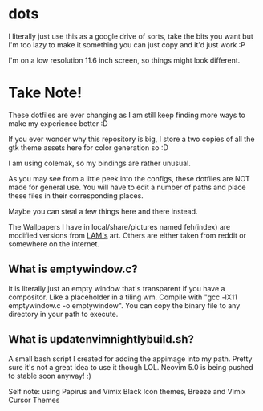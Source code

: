 # dots

I literally just use this as a google drive of sorts, take the bits you want but
I'm too lazy to make it something you can just copy and it'd just work :P

I'm on a low resolution 11.6 inch screen, so things might look different.

# Take Note!
These dotfiles are ever changing as I am still keep finding more ways to make my experience better :D

If you ever wonder why this repository is big, I store a two copies of all the gtk theme assets here for color generation so :D

I am using colemak, so my bindings are rather unusual.

As you may see from a little peek into the configs, these dotfiles are NOT made for general use. You will have to edit a number of paths and place these files in their corresponding places.

Maybe you can steal a few things here and there instead.

The Wallpapers I have in local/share/pictures named feh(index) are modified versions from [LAM's](https://www.pixiv.net/en/users/17429) art.
Others are either taken from reddit or somewhere on the internet.

## What is emptywindow.c?
It is literally just an empty window that's transparent if you have a compositor. Like a placeholder in a tiling wm.
Compile with "gcc -lX11 emptywindow.c -o emptywindow". You can copy the binary file to any directory in your path to execute.

## What is updatenvimnightlybuild.sh?
A small bash script I created for adding the appimage into my path. Pretty sure it's not a great idea to use it though LOL.
Neovim 5.0 is being pushed to stable soon anyway! :)


Self note: using Papirus and Vimix Black Icon themes, Breeze and Vimix Cursor Themes

